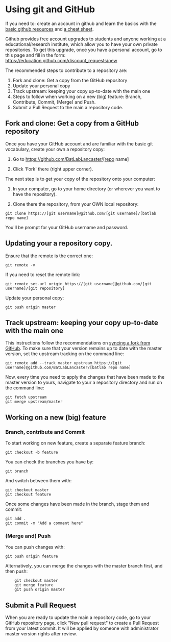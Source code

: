 # Using git and GitHub

If you need to: create an account in github and learn the basics with the [basic github resources](https://try.github.io/) and [a cheat sheet](https://zeroturnaround.com/rebellabs/git-commands-and-best-practices-cheat-sheet/).

Github provides free account upgrades to students and anyone working at a educational/research institute, which allow you to have your own private repositories. To get this upgrade, once you have a personal account, go to this page and fill in the form: https://education.github.com/discount_requests/new

The recommended steps to contribute to a repository are:

1. Fork and clone: Get a copy from the GitHub repository 
1. Update your personal copy
1. Track upstream: keeping your copy up-to-date with the main one
1. Steps to follow when working on a new (big) feature: Branch, Contribute, Commit, (Merge) and Push.
1. Submit a Pull Request to the main a repository code.

## Fork and clone: Get a copy from a GitHub repository 

Once you have your GitHub account and are familiar with the basic git vocabulary, create your own a repository copy:

1. Go to https://github.com/BatLabLancaster/[repo name]

2. Click 'Fork' there (right upper corner).
 
The next step is to get your copy of the repository onto your computer:

1. In your computer, go to your home directory (or wherever you want to have the repository).

2. Clone there the repository, from your OWN local repository:

`git clone https://[git username]@github.com/[git username]/[batlab repo name]`

You'll be prompt for your GitHub username and password.

## Updating your a repository copy.

Ensure that the remote is the correct one: 

`git remote -v`

If you need to reset the remote link:

`git remote set-url origin https://[git username]@github.com/[git username]/[git repository]`
   
Update your personal copy:

`git push origin master`

## Track upstream: keeping your copy up-to-date with the main one

This instructions follow the recommendations on [syncing a fork from GitHub](ttps://help.github.com/articles/syncing-a-fork/). To make sure that your version remains up to date with
the master version, set the upstream tracking on the command line:

`git remote add --track master upstream https://[git username]@github.com/BatLabLancaster/[batlab repo name]`

Now, every time you need to apply the changes that have been made to the master version to yours, navigate to your a repository directory and run on the command line:

```
git fetch upstream
git merge upstream/master
```

## Working on a new (big) feature

### Branch, contribute and Commit

To start working on new feature, create a separate feature branch:

`git checkout -b feature`

You can check the branches you have by:

`git branch`

And switch between them with:

```
git checkout master
git checkout feature
```

Once some changes have been made in the branch, stage them
and commit:

```
git add .
git commit -m "Add a comment here"
```

### (Merge and) Push

You can push changes with:

`git push origin feature`

Alternatively, you can merge the changes with the master
branch first, and then push:

```
    git checkout master
    git merge feature
    git push origin master
```

## Submit a Pull Request

When you are ready to update the main a repository code, go to your GitHub repository page, click "New pull request" to create a Pull Request from your
latest commit. It will be applied by someone with
administrator master version  rights after review.
